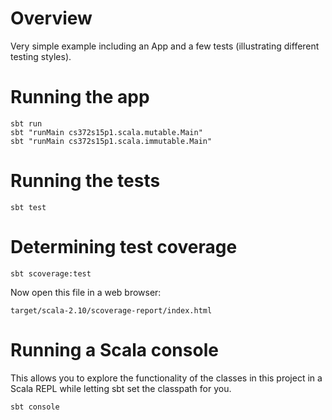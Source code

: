 # Overview

Very simple example including an App and a few tests (illustrating different testing styles).

# Running the app

    sbt run
    sbt "runMain cs372s15p1.scala.mutable.Main"
    sbt "runMain cs372s15p1.scala.immutable.Main"

# Running the tests

    sbt test

# Determining test coverage

    sbt scoverage:test
	
Now open this file in a web browser:

    target/scala-2.10/scoverage-report/index.html

# Running a Scala console

This allows you to explore the functionality of the classes in this
project in a Scala REPL while letting sbt set the classpath for you.

    sbt console
